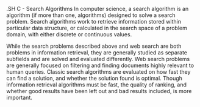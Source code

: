 .SH C - Search Algorithms
In computer science, a search algorithm is an algorithm (if more than one, algorithms) designed to solve a search problem. Search algorithms work to retrieve information stored within particular data structure, or calculated in the search space of a problem domain, with either discrete or continuous values.

While the search problems described above and web search are both problems in information retrieval, they are generally studied as separate subfields and are solved and evaluated differently. Web search problems are generally focused on filtering and finding documents highly relevant to human queries. Classic search algorithms are evaluated on how fast they can find a solution, and whether the solution found is optimal. Though information retrieval algorithms must be fast, the quality of ranking, and whether good results have been left out and bad results included, is more important.
